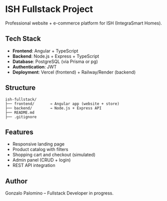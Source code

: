 # ISH Fullstack Project

Professional website + e-commerce platform for ISH (IntegraSmart Homes).

## Tech Stack

* **Frontend**: Angular + TypeScript
* **Backend**: Node.js + Express + TypeScript
* **Database**: PostgreSQL (via Prisma or pg)
* **Authentication**: JWT
* **Deployment**: Vercel (frontend) + Railway/Render (backend)

## Structure

```
ish-fullstack/
├── frontend/       → Angular app (website + store)
├── backend/        → Node.js + Express API
├── README.md
├── .gitignore
```

## Features

* Responsive landing page
* Product catalog with filters
* Shopping cart and checkout (simulated)
* Admin panel (CRUD + login)
* REST API integration

## Author

Gonzalo Palomino – Fullstack Developer in progress.
